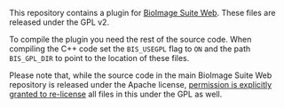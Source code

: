 This repository contains a plugin for
[BioImage Suite Web](https://github.com/bioimagesuiteweb/bisweb). These files
are released under the GPL v2.

To compile the plugin you need the rest of the source code. When compiling the C++
code set the `BIS_USEGPL` flag to `ON` and the path `BIS_GPL_DIR` to point to
the location of these files.

Please note that, while the source code in the main BioImage Suite Web
repository is released under the Apache license,
[permission is explicitly granted to re-license](https://github.com/bioimagesuiteweb/bisweb/blob/master/LICENSE)
all files in this under the GPL as well.
